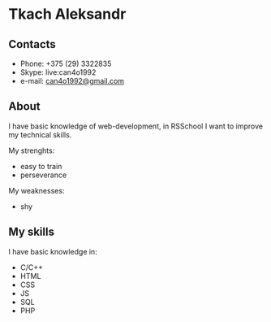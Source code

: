 # Tkach Aleksandr

## Contacts


- Phone: +375 (29) 3322835
- Skype: live:can4o1992
- e-mail: can4o1992@gmail.com

## About


I have basic knowledge of web-development, in RSSchool I want to improve my 
technical skills. 

My strenghts:<br />
- easy to train
- perseverance


My weaknesses:<br />
- shy

## My skills


I have basic knowledge in:
- C/C++
- HTML
- CSS
- JS
- SQL
- PHP